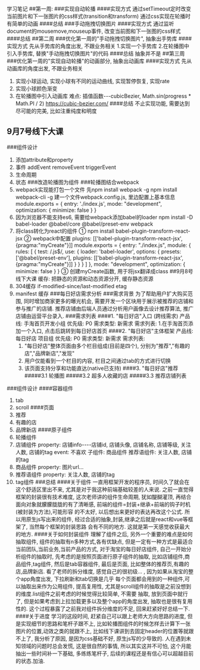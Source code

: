 学习笔记
##第一周: 
###实现自动轮播
####实现方式
通过setTimeout定时改变当前图片和下一张图片的css样式(transition和transform)
通过css实现在轮播时有简单的动画
####总结
###手动拖拽切换图片
####实现方式
通过监听document的mousemove,mouseup事件, 改变当前图和下一张图的css样式
####总结
##第二周
###优化第一周的"手动拖拽切换图片", 抽象出手势库
####实现方式
先从手势库的角度出发, 不跟业务相关
1.实现一个手势库
2.在轮播图中引入手势库, 替换"手动拖拽切换图片"的代码
####总结
抽象并不是
##第三周
###优化第一周的"实现自动轮播"的动画部分, 抽象出动画库
####实现方式
先从动画库的角度出发, 不跟业务相关
1. 实现小球运动, 实现小球有不同的运动曲线, 实现暂停恢复, 实现rate
2. 实现小球颜色渐变
3. 在轮播图中引入动画库
难点: 插值函数---cubicBezier, Math.sin(progress * Math.PI / 2)
https://cubic-bezier.com/
####总结
不止实现功能, 需要达到尽可能的完美, 比如注重纯度和明度

## 9月7号线下大课
###组件设计
1. 添加attribute和property
2. 事件
   addEvent
   removeEvent
   triggerEvent
3. 生命周期
4. 状态
###改造轮播图为组件
###轮播图结合webpack
1. webpack实现能打包一个文件
   先npm install webpack -g  npm install webpack-cli -g
   建一个文件webpack.config.js, 里边配置上基本信息
   module.exports = {
       entry: './index.js',
       mode: "development",
       optimization: {
           minimize: false
       }
   }
2. 因为浏览器不能支持es6, 需要给webpack添加babel的loader
   npm install -D babel-loader @babel/core @babel/preset-env webpack
3. 将class转化为react的组件
   ① npm install babel-plugin-transform-react-jsx
   ② webpack中配置 plugins: [['babel-plugin-transform-react-jsx', {pragma:"myCreate"}]]
   module.exports = {
       entry: "./index.js",
       module: {
           rules: [
               {
                   test: /\.js$/,
                   use: {
                       loader: 'babel-loader',
                       options: {
                           presets: ['@babel/preset-env'],
                           plugins: [['babel-plugin-transform-react-jsx', {pragma:"myCreate"}]]
                       }
                   }
               }
           ]
       },
       mode: "development",
       optimization: {
           minimize: false
       }
   }
   ③ 创建myCreate函数, 用于将jsx翻译成class
##9月8号线下大课 
缓存: 把静态的资源和动态资源分开, 缓存静态资源
1. 304缓存
if-modified-since/last-modified
etag
2. manifest 缓存
###每日好店需求分析
###需求背景
为了帮助用户扩大购买范围, 同时增加商家更多的曝光机会, 需要开发一个区块用于展示被推荐的店铺和参与推广的店铺.
推荐店铺由后端人员通过分析用户画像去设计推荐算法, 推广店铺由运营平台录入. 
###需求列表
####1. "每日好店"入口 (跨线需求)  产品线: 手淘首页开发小组
   优先级: P0
   需求类型: 新需求
   需求列表: 
   1.在手淘首页添加一个入口, 点击后跳转到每日好店首页
####2. "每日好店"主体框架  产品线: 每日好店 项目组
   优先级: P0
   需求类型: 新需求
   需求列表: 
   1. "每日好店"整体页面由多个栏目组成(目前是四个), 分别为"推荐","有趣的店","品牌新店","发现" 
   2. 用户仅能看到一个栏目的内容, 栏目之间通过tab的方式进行切换
   3. 该页面支持分享和功能直达(native已支持)
####3. "每日好店"推荐
#####3.1 轮播图
#####3.2 超多人收藏的店
#####3.3 推荐店铺列表

###组件设计
####容器组件
1. tab
2. scroll
####页面
2. 推荐
3. 有趣的店
4. 品牌新店
####原子组件
1. 轮播组件
2. 店铺组件
   property: 店铺info----店铺id, 店铺头像, 店铺名称, 店铺等级, 关注人数, 店铺的tag
   event: 不喜欢
   子组件:
     商品组件
     推荐语组件: 关注人数, 店铺的tag
3. 商品组件
   property: 图片url...
4. 推荐语组件
   property: 关注人数, 店铺的tag
5. tag组件
###总结
####关于组件
一直用框架开发的程序员, 时间久了就会在这个舒适区里出不来, 尤其是对于我这种前端基础较差的人来说. 之前一直觉得框架的封装很有技术难度, 
这次老师讲的组件生命周期, 犹如醍醐灌顶, 再结合面向对象就朦朦胧胧的有了清晰感, 前端的组件=封装+继承+前端的钩子时机(被封装为方法),可能形容
的不太好, 以后想出来更好的表达再改这个公式. 所以用原生js写出来的组件, 经过合适的抽象,封装,继承之后就是react和vue等框架了, 当然每个框架的封装思路
会有不同的地方. 这就是第一天感觉收获最大的地方.
####关于如何封装组件
理解了组件之后, 另外一个重要的难点是如何抽取组件, 组件的抽取有n多种方式,各有优缺点, 但是一定有一种方式是最适合当前团队,当前业务,当前产品的方式,
对于淘宝的每日好店组件, 自己一开始分析组件的抽取时, 先考虑的是按照页面进行原子组件的抽取, 比如店铺组件,商品组件,tag组件, 然后是tab容器组件,
最后是页面, 比如整体的推荐页,有趣的店,品牌新店. 看了老师的拆分维度, 感觉自己的很初级... , 因为如果从淘宝的整个app角度出发, 下拉刷新和tab切换是几乎
每个页面都会用到的一种组件,可以抽取出来作为公用组件, 提高复用性, 尤其是scroll组件的抽取是之前没想到的维度.list组件之前考虑的时候觉得比较简单, 不需要
抽取, 放到页面中就行了, 但是如果考虑到上拉加载更多以及整个app的角度出发, 抽取也是很有复用性的. 
这个过程暴露了之前我对组件拆分维度的不足, 回来赶紧好好总结一下.
####关于进度
学习的这段时间, 赶紧自己可以跟上老师大方向思路的进度, 但是实现细节的思路和笔杆子跟不上, 比如轮播图组件的时候怎样去计算下一张图片的位置,动效之类的就跟不上,
比如线下课讲到去固定header的位置等就跟不上了, 我分析了原因, 是因为css基础不好, 原生js写的少导致的. 人在遇到未知领域的问题时总会发慌, 这是很自然的事情,
所以其实这并不可怕, 这个月能抽出一些时间补一下基础, 多练练笔杆子, 后续的课程还是有信心可以超越目前的状态.加油.





   





